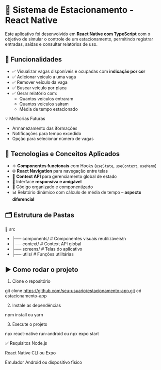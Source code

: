 # 🚗 Sistema de Estacionamento - React Native

Este aplicativo foi desenvolvido em **React Native com TypeScript** com o objetivo de simular o controle de um estacionamento, permitindo registrar entradas, saídas e consultar relatórios de uso.

## 📱 Funcionalidades

- ✅ Visualizar vagas disponíveis e ocupadas com **indicação por cor**
- ✅ Adicionar veículo a uma vaga
- ✅ Remover veículo da vaga
- ✅ Buscar veículo por placa
- ✅ Gerar relatório com:
  - Quantos veículos entraram
  - Quantos veículos saíram
  - Média de tempo estacionado

💡 Melhorias Futuras
- Armanezamento das iformações
- Notificações para tempo excedido
- Opção para selecionar número de vagas

## 🧠 Tecnologias e Conceitos Aplicados

- ⚛️ **Componentes funcionais** com Hooks (`useState`, `useContext`, `useMemo`)
- 🌐 **React Navigation** para navegação entre telas
- 🎯 **Context API** para gerenciamento global de estado
- 🎨 Interface **responsiva e amigável**
- 🧱 Código organizado e componentizado
- 📊 Relatório dinâmico com cálculo de média de tempo – **aspecto diferencial**

## 🗂 Estrutura de Pastas
📁 src
- ├── components/ # Componentes visuais reutilizáveis\n
- ├── context/ # Context API global
- ├── screens/ # Telas do aplicativo
- ├── utils/ # Funções utilitárias

## ▶️ Como rodar o projeto

1. Clone o repositório

git clone https://github.com/seu-usuario/estacionamento-app.git
cd estacionamento-app

2. Instale as dependências

npm install
 ou
yarn

3. Execute o projeto

npx react-native run-android
 ou
npx expo start

✅ Requisitos
Node.js

React Native CLI ou Expo

Emulador Android ou dispositivo físico
